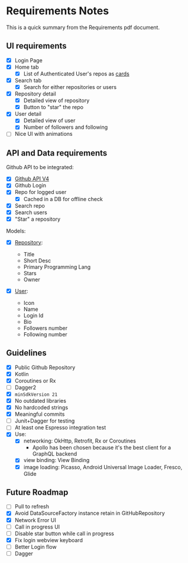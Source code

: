 # Requirements Notes

This is a quick summary from the Requirements pdf document.

## UI requirements

- [x] Login Page
- [x] Home tab
    - [x] List of Authenticated User's repos as [cards](https://material.io/components/cards​)
- [x] Search tab
    - [x] Search for either repositories or users
- [x] Repository detail
    - [x] Detailed view of repository
    - [x] Button to "star" the repo
- [x] User detail
    - [x] Detailed view of user
    - [x] Number of followers and following
- [ ] Nice UI with animations

## API and Data requirements

Github API to be integrated:

- [x] [Github API V4](​https://developer.github.com/v4/​)
- [x] Github Login
- [x] Repo for logged user
    - [x] Cached in a DB for offline check
- [x] Search repo
- [x] Search users
- [x] "Star" a repository

Models:

- [x] [Repository](app/src/main/java/com/gianlucaparadise/githubbrowser/data/Repository.kt):
    - Title
    - Short Desc
    - Primary Programming Lang
    - Stars
    - Owner

- [x] [User](app/src/main/java/com/gianlucaparadise/githubbrowser/data/User.kt):
    - Icon
    - Name
    - Login Id
    - Bio
    - Followers number
    - Following number

## Guidelines

- [x] Public Github Repository
- [x] Kotlin
- [x] Coroutines or Rx
- [ ] Dagger2
- [x] `minSdkVersion 21`
- [x] No outdated libraries
- [x] No hardcoded strings
- [x] Meaningful commits
- [ ] Junit+Dagger for testing
- [ ] At least one Espresso integration test
- [x] Use:
    - [x] networking: OkHttp, Retrofit, Rx or Coroutines
        - Apollo has been chosen because it's the best client for a GraphQL backend
    - [x] view binding: View Binding
    - [x] image loading: Picasso, Android Universal Image Loader, Fresco, Glide

## Future Roadmap

- [ ] Pull to refresh
- [x] Avoid DataSourceFactory instance retain in GitHubRepository
- [x] Network Error UI
- [ ] Call in progress UI
- [ ] Disable star button while call in progress
- [x] Fix login webview keyboard
- [ ] Better Login flow
- [ ] Dagger